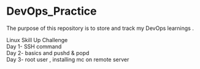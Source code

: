 # DevOps_Practice
The purpose of this repository is to store and track my DevOps learnings .

Linux Skill Up Challenge</br>
Day 1- SSH command</br>
Day 2- basics and pushd & popd</br>
Day 3- root user , installing mc on remote server</br>


